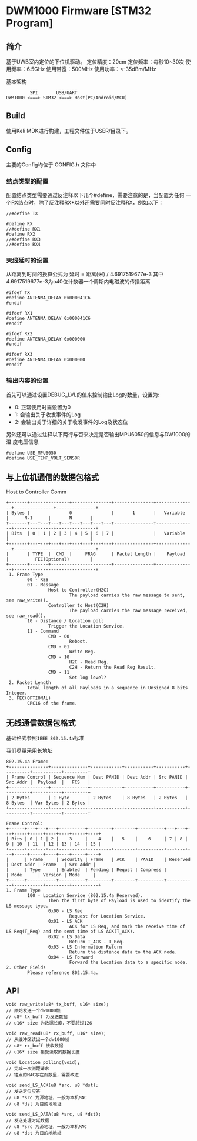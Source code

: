 # DWM1000 Firmware [STM32 Program]

## 简介
基于UWB室内定位的下位机驱动。
定位精度：20cm
定位频率：每秒10~30次
使用频率：6.5GHz
使用带宽：500MHz
使用功率：<-35dBm/MHz

基本架构
~~~
         SPI       USB/UART
DWM1000 <===> STM32 <===> Host(PC/Android/MCU)
~~~

## Build
使用Keli MDK进行构建，工程文件位于USER/目录下。

## Config
主要的Config均位于 CONFIG.h 文件中

### 结点类型的配置
配置结点类型需要通过反注释以下几个#define，需要注意的是，当配置为任何
一个RX结点时，除了反注释RX*以外还需要同时反注释RX，例如以下：
~~~
//#define TX

#define RX
//#define RX1
#define RX2
//#define RX3
//#define RX4
~~~

### 天线延时的设置

从距离到时间的换算公式为
延时 = 距离(米) / 4.6917519677e-3
其中4.6917519677e-3为o40位计数器一个周斯内电磁波的传播距离

~~~
#ifdef TX
#define ANTENNA_DELAY 0x000041C6
#endif

#ifdef RX1
#define ANTENNA_DELAY 0x000041C6
#endif

#ifdef RX2
#define ANTENNA_DELAY 0x000000
#endif

#ifdef RX3
#define ANTENNA_DELAY 0x000000
#endif
~~~

### 输出内容的设置
首先可以通过设置DEBUG_LVL的值来控制输出Log的数量，设置为:
- 0: 正常使用时需设置为0
- 1: 会输出关于收发事件的Log
- 2: 会输出关于详细的关于收发事件的Log及状态位

另外还可以通过注释以下两行与否来决定是否输出MPU6050的信息与DW1000的温
度电压信息
~~~
#define USE_MPU6050
#define USE_TEMP_VOLT_SENSOR
~~~

## 与上位机通信的数据包格式
Host to Controller Comm
~~~
+-------+---------------+---------------+---------------+---------------+---------------+---------------+
| Bytes |               0               |       1       |   Variable    |      N-1      |       N       |
+-------+---+---+---+---+---+---+---+---+---------------+---------------+---------------+---------------+
| Bits  | 0 | 1 | 2 | 3 | 4 | 5 | 6 | 7 |               |   Variable    |                               |
+-------+---+---+---+---+---+---+---+---+---------------+---------------+-------------------------------+
|       | TYPE  |  CMD  |     FRAG      | Packet Length |    Payload    |          FEC(Optional)        |
+-------+-------+-----------------------+---------------+---------------+-------------------------------+
 1. Frame Type
		00 - RES
		01 - Message
				Host to Controller(H2C)
						The payload carries the raw message to sent, see raw_write().
				Controller to Host(C2H)
						The payload carries the raw message received, see raw_read().
		10 - Distance / Location poll
				Trigger the Location Service.
		11 - Command
				CMD - 00
						Reboot.
				CMD - 01
						Write Reg.
				CMD - 10
						H2C - Read Reg.
						C2H - Return the Read Reg Result.
				CMD - 11
						Set log level?
 2. Packet Length
		Total length of all Payloads in a sequence in Unsigned 8 bits Integer.
 3. FEC(OPTIONAL)
		CRC16 of the frame.
~~~

## 无线通信数据包格式
基础格式参照`IEEE 802.15.4a`标准

我们尽量采用长地址
~~~
802.15.4a Frame:
+---------------+--------------+------------+-----------+-----------+----------+-----------+---------+
| Frame Control | Sequence Num | Dest PANID | Dest Addr | Src PANID | Src Addr |  Payload  |   FCS   |
+---------------+--------------+------------+-----------+-----------+----------+-----------+---------+
| 2 Bytes       | 1 Byte       | 2 Bytes    | 8 Bytes   | 2 Bytes   | 8 Bytes  | Var Bytes | 2 Bytes |
+---------------+--------------+------------+-----------+-----------+----------+-----------+---------+

Frame Control:
+------+---+---+---+----------+---------+--------+----------+---+---+---+-----+-----+----+----+-----+----+
| Bits | 0 | 1 | 2 |    3     |    4    |   5    |    6     | 7 | 8 | 9 | 10  | 11  | 12 | 13 | 14  | 15 |
+------+---+---+---+----------+---------+--------+----------+---+---+---+-----+-----+----+----+-----+----+
|      | Frame     | Security | Frame   | ACK    | PANID    | Reserved  | Dest Addr | Frame   | Src Addr |
|      | Type      | Enabled  | Pending | Requst | Compress |           | Mode      | Version | Mode     |
+------+-----------+----------+---------+--------+----------+-----------+-----------+---------+----------+
1. Frame Type
		100 - Location Service (802.15.4a Reserved).
				Then the first byte of Payload is used to identify the LS message type.
				0x00 - LS Req
						Request for Location Service.
				0x01 - LS ACK
						ACK for LS Req, and mark the receive time of LS Req(T_Req) and the sent time of LS ACK(T_ACK).
				0x02 - LS Data
						Return T_ACK - T_Req.
				0x03 - LS Information Return
						Return the distance data to the ACK node.
				0x04 - LS Forward
						Forward the Location data to a specific node.
2. Other Fields
		Please reference 802.15.4a.
~~~

## API
~~~
void raw_write(u8* tx_buff, u16* size);
// 原始发送一个dw1000帧
// u8* tx_buff 为发送数据
// u16* size 为数据长度，不要超过126

void raw_read(u8* rx_buff, u16* size);
// 从缓冲区读出一个dw1000帧
// u8* rx_buff 接收数据
// u16* size 接受读取的数据长度

void Location_polling(void);
// 完成一次测距请求
// 锚点的MAC写在函数里，需要改进

void send_LS_ACK(u8 *src, u8 *dst);
// 发送定位应答
// u8 *src 为源地址，一般为本机MAC
// u8 *dst 为目的地地址

void send_LS_DATA(u8 *src, u8 *dst);
// 发送处理时延数据
// u8 *src 为源地址，一般为本机MAC
// u8 *dst 为目的地地址
~~~
